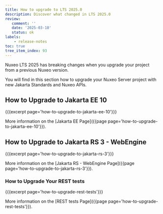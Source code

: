 ```yaml
---
title: How to upgrade to LTS 2025.0
description: Discover what changed in LTS 2025.0
review:
   comment: ''
   date: '2025-03-10'
   status: ok
labels:
    - release-notes
toc: true
tree_item_index: 93
---
```


Nuxeo LTS 2025 has breaking changes when you upgrade your project from a previous Nuxeo version.

You will find in this section how to upgrade your Nuxeo Server project with new Jakarta Standards and Nuxeo APIs.

## How to Upgrade to Jakarta EE 10

{{{excerpt page='how-to-upgrade-to-jakarta-ee-10'}}}

More information on the [Jakarta EE Page]({{page page='how-to-upgrade-to-jakarta-ee-10'}}).

## How to Upgrade to Jakarta RS 3 - WebEngine

{{{excerpt page='how-to-upgrade-to-jakarta-rs-3'}}}

More information on the [Jakarta RS - WebEngine Page]({{page page='how-to-upgrade-to-jakarta-rs-3'}}).

### How to Upgrade Your REST tests

{{{excerpt page='how-to-upgrade-rest-tests'}}}

More information on the [REST tests Page]({{page page='how-to-upgrade-rest-tests'}}).



